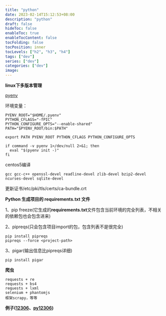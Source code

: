```yaml
---
title: "python"
date: 2023-02-14T15:12:53+08:00
description: "python"
draft: false
hideToc: false
enableToc: true
enableTocContent: false
tocFolding: false
tocPosition: inner
tocLevels: ["h2", "h3", "h4"]
tags: ["dev"]
series: ["dev"]
categories: ["dev"]
image:
---
```

**linux下多版本管理**

[pyenv](https://github.com/pyenv/pyenv.git)

环境变量：

```
PYENV_ROOT="$HOME/.pyenv"
PYTHON_CFLAGS="-fPIC"
PYTHON_CONFIGURE_OPTS="--enable-shared"
PATH="$PYENV_ROOT/bin:$PATH"

export PATH PYENV_ROOT PYTHON_CFLAGS PYTHON_CONFIGURE_OPTS

if command -v pyenv 1>/dev/null 2>&1; then
  eval "$(pyenv init -)"
fi
```

centos5编译

`gcc gcc-c++ openssl-devel readline-devel zlib-devel bzip2-devel ncurses-devel sqlite-devel`

更新证书/etc/pki/tls/certs/ca-bundle.crt

**Python 生成项目的 requirements.txt 文件**

1、pip freeze\(它生成的**requirements.txt**文件包含当前环境的完全列表，不相关的依赖包也会包含进来\)

2、pipreqs\(只会包含项目import的包，包含列表不是很完全\)

```
pip install pipreqs
pipreqs --force <project-path>
```

3、pigar\(输出信息比pipreqs详细\)

```
pip install pigar
```

**爬虫**

```
requests + re
requests + bs4
requests + lxml
selenium + phantomjs
框架scrapy，等等
```

**例子\(**[**12306**](https://github.com/testerSunshine/12306)**、**[**py12306**](https://github.com/pjialin/py12306)**\)**

